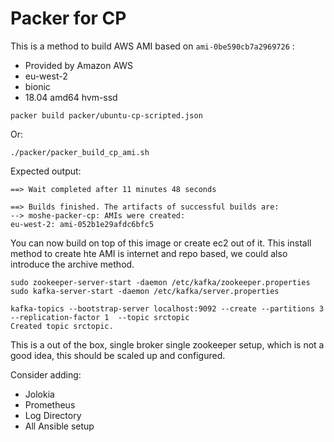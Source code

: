 # Packer for CP 

This is a method to build AWS AMI based on `ami-0be590cb7a2969726` :
* Provided by Amazon AWS	
* eu-west-2	
* bionic	
* 18.04	amd64	hvm-ssd 

```
packer build packer/ubuntu-cp-scripted.json
```

Or: 

```
./packer/packer_build_cp_ami.sh
```


Expected output:  

```
==> Wait completed after 11 minutes 48 seconds

==> Builds finished. The artifacts of successful builds are:
--> moshe-packer-cp: AMIs were created:
eu-west-2: ami-052b1e29afdc6bfc5
```

You can now build on top of this image or create ec2 out of it. 
This install method to create hte AMI is internet and repo based, we could also introduce the archive method. 


```
sudo zookeeper-server-start -daemon /etc/kafka/zookeeper.properties 
sudo kafka-server-start -daemon /etc/kafka/server.properties

kafka-topics --bootstrap-server localhost:9092 --create --partitions 3 --replication-factor 1  --topic srctopic 
Created topic srctopic.
```


This is a out of the box, single broker single zookeeper setup, which is not a good idea, this should be scaled up and configured.  

Consider adding:  
* Jolokia
* Prometheus
* Log Directory
* All Ansible setup 